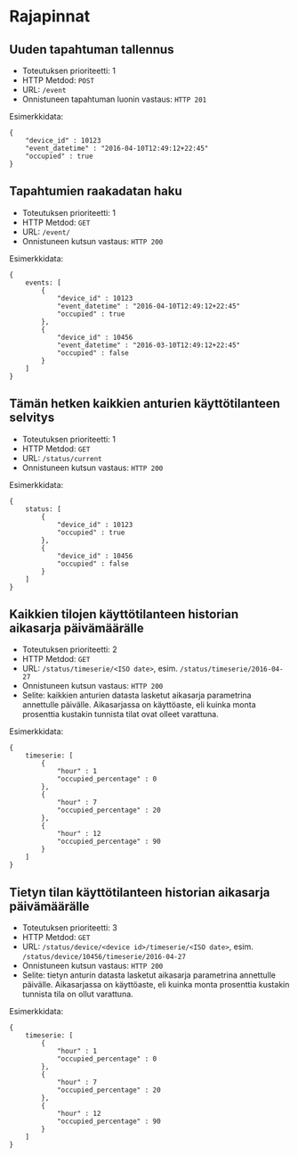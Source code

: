 # Rajapinnat

## Uuden tapahtuman tallennus

* Toteutuksen prioriteetti: 1
* HTTP Metdod: `POST`
* URL: `/event`
* Onnistuneen tapahtuman luonin vastaus: `HTTP 201`

Esimerkkidata:
```
{
	"device_id" : 10123
	"event_datetime" : "2016-04-10T12:49:12+22:45"
	"occupied" : true
}
```

## Tapahtumien raakadatan haku

* Toteutuksen prioriteetti: 1
* HTTP Metdod: `GET`
* URL: `/event/`
* Onnistuneen kutsun vastaus: `HTTP 200`

Esimerkkidata:
```
{
	events: [
		{
			"device_id" : 10123
			"event_datetime" : "2016-04-10T12:49:12+22:45"
			"occupied" : true
		},
		{
			"device_id" : 10456
			"event_datetime" : "2016-03-10T12:49:12+22:45"
			"occupied" : false
		}
	]
}
```

## Tämän hetken kaikkien anturien käyttötilanteen selvitys

* Toteutuksen prioriteetti: 1
* HTTP Metdod: `GET`
* URL: `/status/current`
* Onnistuneen kutsun vastaus: `HTTP 200`

Esimerkkidata:
```
{
	status: [
		{
			"device_id" : 10123
			"occupied" : true
		},
		{
			"device_id" : 10456
			"occupied" : false
		}
	]
}
```

## Kaikkien tilojen käyttötilanteen historian aikasarja päivämäärälle

* Toteutuksen prioriteetti: 2
* HTTP Metdod: `GET`
* URL: `/status/timeserie/<ISO date>`, esim. `/status/timeserie/2016-04-27`
* Onnistuneen kutsun vastaus: `HTTP 200`
* Selite: kaikkien anturien datasta lasketut aikasarja parametrina annettulle päivälle. Aikasarjassa on käyttöaste, eli kuinka monta prosenttia kustakin tunnista tilat ovat olleet varattuna.

Esimerkkidata:
```
{
	timeserie: [
		{
			"hour" : 1
			"occupied_percentage" : 0
		},
		{
			"hour" : 7
			"occupied_percentage" : 20
		},
		{
			"hour" : 12
			"occupied_percentage" : 90
		}
	]
}
```

## Tietyn tilan käyttötilanteen historian aikasarja päivämäärälle

* Toteutuksen prioriteetti: 3
* HTTP Metdod: `GET`
* URL: `/status/device/<device id>/timeserie/<ISO date>`, esim. `/status/device/10456/timeserie/2016-04-27`
* Onnistuneen kutsun vastaus: `HTTP 200`
* Selite: tietyn anturin datasta lasketut aikasarja parametrina annettulle päivälle. Aikasarjassa on käyttöaste, eli kuinka monta prosenttia kustakin tunnista tila on ollut varattuna.

Esimerkkidata:
```
{
	timeserie: [
		{
			"hour" : 1
			"occupied_percentage" : 0
		},
		{
			"hour" : 7
			"occupied_percentage" : 20
		},
		{
			"hour" : 12
			"occupied_percentage" : 90
		}
	]
}
```